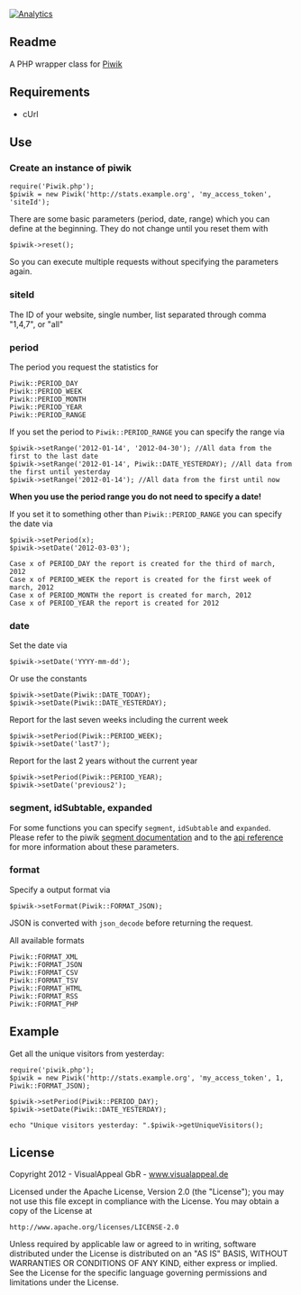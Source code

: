 [![Analytics](https://ga-beacon.appspot.com/UA-46905576-1/VisualAppeal/Piwik-PHP-API)](https://github.com/VisualAppeal/Piwik-PHP-API)

## Readme

A PHP wrapper class for [Piwik](http://piwik.org/)

## Requirements

* cUrl

## Use

### Create an instance of piwik

	require('Piwik.php');
	$piwik = new Piwik('http://stats.example.org', 'my_access_token', 'siteId');

There are some basic parameters (period, date, range) which you can define at the beginning. They do not change until you reset them with

	$piwik->reset();

So you can execute multiple requests without specifying the parameters again.

### siteId 

The ID of your website, single number, list separated through comma "1,4,7", or "all"

### period

The period you request the statistics for 

	Piwik::PERIOD_DAY
	Piwik::PERIOD_WEEK
	Piwik::PERIOD_MONTH
	Piwik::PERIOD_YEAR
	Piwik::PERIOD_RANGE

If you set the period to `Piwik::PERIOD_RANGE` you can specify the range via

	$piwik->setRange('2012-01-14', '2012-04-30'); //All data from the first to the last date
	$piwik->setRange('2012-01-14', Piwik::DATE_YESTERDAY); //All data from the first until yesterday
	$piwik->setRange('2012-01-14'); //All data from the first until now

__When you use the period range you do not need to specify a date!__

If you set it to something other than `Piwik::PERIOD_RANGE` you can specify the date via

	$piwik->setPeriod(x);
	$piwik->setDate('2012-03-03');

	Case x of PERIOD_DAY the report is created for the third of march, 2012
	Case x of PERIOD_WEEK the report is created for the first week of march, 2012
	Case x of PERIOD_MONTH the report is created for march, 2012
	Case x of PERIOD_YEAR the report is created for 2012

### date

Set the date via

	$piwik->setDate('YYYY-mm-dd');

Or use the constants
	
	$piwik->setDate(Piwik::DATE_TODAY);
	$piwik->setDate(Piwik::DATE_YESTERDAY);

Report for the last seven weeks including the current week

	$piwik->setPeriod(Piwik::PERIOD_WEEK);
	$piwik->setDate('last7');

Report for the last 2 years without the current year

	$piwik->setPeriod(Piwik::PERIOD_YEAR);
	$piwik->setDate('previous2');

### segment, idSubtable, expanded

For some functions you can specify `segment`, `idSubtable` and `expanded`. Please refer to the piwik [segment documentation](http://piwik.org/docs/analytics-api/segmentation/) and to the [api reference](http://piwik.org/docs/analytics-api/reference/) for more information about these parameters.

### format

Specify a output format via

	$piwik->setFormat(Piwik::FORMAT_JSON);

JSON is converted with `json_decode` before returning the request.

All available formats

	Piwik::FORMAT_XML
	Piwik::FORMAT_JSON
	Piwik::FORMAT_CSV
	Piwik::FORMAT_TSV
	Piwik::FORMAT_HTML
	Piwik::FORMAT_RSS
	Piwik::FORMAT_PHP


## Example

Get all the unique visitors from yesterday:

	require('piwik.php');
	$piwik = new Piwik('http://stats.example.org', 'my_access_token', 1, Piwik::FORMAT_JSON);
	
	$piwik->setPeriod(Piwik::PERIOD_DAY);
	$piwik->setDate(Piwik::DATE_YESTERDAY);
	
	echo "Unique visitors yesterday: ".$piwik->getUniqueVisitors();

## License

Copyright 2012 - VisualAppeal GbR - www.visualappeal.de

Licensed under the Apache License, Version 2.0 (the "License");
you may not use this file except in compliance with the License.
You may obtain a copy of the License at

`http://www.apache.org/licenses/LICENSE-2.0`

Unless required by applicable law or agreed to in writing, software
distributed under the License is distributed on an "AS IS" BASIS,
WITHOUT WARRANTIES OR CONDITIONS OF ANY KIND, either express or implied.
See the License for the specific language governing permissions and
limitations under the License.
